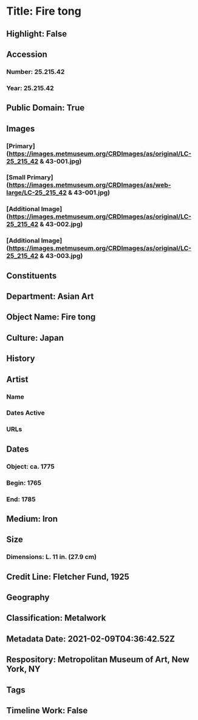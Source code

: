 # Title: Fire tong
## Highlight: False
## Accession
### Number: 25.215.42
### Year: 25.215.42
## Public Domain: True
## Images
### [Primary](https://images.metmuseum.org/CRDImages/as/original/LC-25_215_42 & 43-001.jpg)
### [Small Primary](https://images.metmuseum.org/CRDImages/as/web-large/LC-25_215_42 & 43-001.jpg)
### [Additional Image](https://images.metmuseum.org/CRDImages/as/original/LC-25_215_42 & 43-002.jpg)
### [Additional Image](https://images.metmuseum.org/CRDImages/as/original/LC-25_215_42 & 43-003.jpg)
## Constituents
## Department: Asian Art
## Object Name: Fire tong
## Culture: Japan
## History
## Artist
### Name
### Dates Active
### URLs
## Dates
### Object: ca. 1775
### Begin: 1765
### End: 1785
## Medium: Iron
## Size
### Dimensions: L. 11 in. (27.9 cm)
## Credit Line: Fletcher Fund, 1925
## Geography
## Classification: Metalwork
## Metadata Date: 2021-02-09T04:36:42.52Z
## Respository: Metropolitan Museum of Art, New York, NY
## Tags
## Timeline Work: False